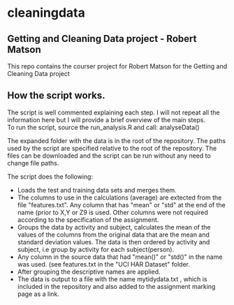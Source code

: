 # cleaningdata
<h2>Getting and Cleaning Data project - Robert Matson</h2>

<p>This repo contains the courser project for Robert Matson for the Getting and Cleaning Data project<p>

<h2>How the script works.</h2>

<p>The script is well commented explaining each step. I will not repeat all the information here but I will provide a brief overview of the main steps.<br/>
To run the script, source the run_analysis.R and call: analyseData()</p>

<p>The expanded folder with the data is in the root of the repository. The paths used by the script are specified relative to the root of the repository.
The files can be downloaded and the script can be run without any need to change file paths.</p>

<p>The script does the following:</p>

<ul>
<li>Loads the test and training data sets and merges them.</li>
<li>The columns to use in the calculations (average) are extected from the file "features.txt". Any column that has "mean" or "std" at the end of the name (prior to X,Y or Z9 is used. Other columns were not required according to the specification of the assignment.</li>
<li>Groups the data by activity and subject, calculates the mean of the values of the columns from the original data that are the mean and standard deviation values.
The data is then ordered by activity and subject, i.e group by activity for each subject(person).</li>
<li>Any column in the source data that had "mean()" or "std()" in the name was used. (see features.txt in the "UCI HAR Dataset" folder.</li>
<li>After grouping the descriptive names are applied.</li>
<li>The data is output to a file with the name mytidydata.txt , which is included in the repository and also added to the assignment marking page as a link.</li>
</ul>
